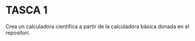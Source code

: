 # TASCA 1
Crea un calculadora científica a partir de la calculadora bàsica donada en el repositori.

